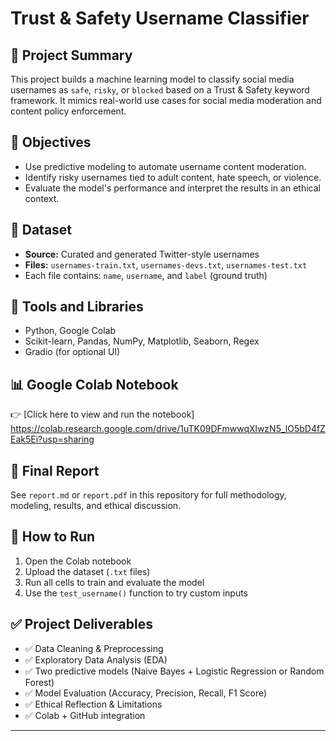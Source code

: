 # Trust & Safety Username Classifier

## 📌 Project Summary
This project builds a machine learning model to classify social media usernames as `safe`, `risky`, or `blocked` based on a Trust & Safety keyword framework. It mimics real-world use cases for social media moderation and content policy enforcement.

## 🎯 Objectives
- Use predictive modeling to automate username content moderation.
- Identify risky usernames tied to adult content, hate speech, or violence.
- Evaluate the model's performance and interpret the results in an ethical context.

## 📁 Dataset
- **Source:** Curated and generated Twitter-style usernames
- **Files:** `usernames-train.txt`, `usernames-devs.txt`, `usernames-test.txt`
- Each file contains: `name`, `username`, and `label` (ground truth)

## 🧰 Tools and Libraries
- Python, Google Colab
- Scikit-learn, Pandas, NumPy, Matplotlib, Seaborn, Regex
- Gradio (for optional UI)

## 📊 Google Colab Notebook
👉 [Click here to view and run the notebook] https://colab.research.google.com/drive/1uTK09DFmwwqXlwzN5_lO5bD4fZEak5Ei?usp=sharing


## 📃 Final Report
See `report.md` or `report.pdf` in this repository for full methodology, modeling, results, and ethical discussion.

## 🚀 How to Run
1. Open the Colab notebook
2. Upload the dataset (`.txt` files)
3. Run all cells to train and evaluate the model
4. Use the `test_username()` function to try custom inputs

## ✅ Project Deliverables
- ✅ Data Cleaning & Preprocessing
- ✅ Exploratory Data Analysis (EDA)
- ✅ Two predictive models (Naive Bayes + Logistic Regression or Random Forest)
- ✅ Model Evaluation (Accuracy, Precision, Recall, F1 Score)
- ✅ Ethical Reflection & Limitations
- ✅ Colab + GitHub integration

---

